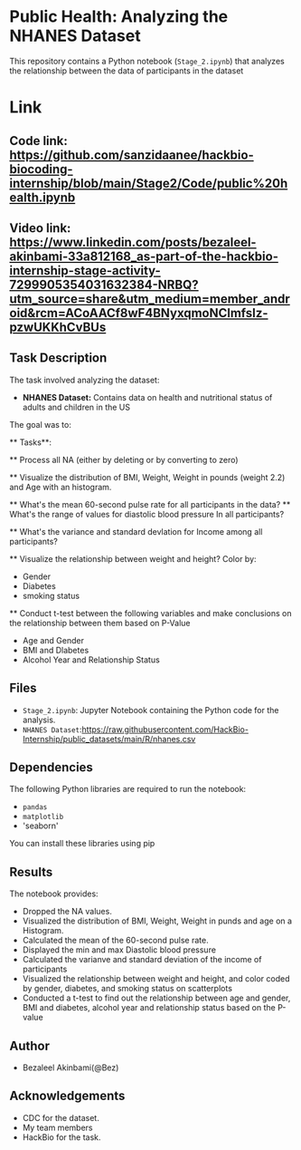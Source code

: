 
# Public Health: Analyzing the NHANES Dataset

This repository contains a Python notebook (`Stage_2.ipynb`) that analyzes the relationship between the data of participants in the dataset
# Link

## Code link: https://github.com/sanzidaanee/hackbio-biocoding-internship/blob/main/Stage2/Code/public%20health.ipynb

## Video link:  https://www.linkedin.com/posts/bezaleel-akinbami-33a812168_as-part-of-the-hackbio-internship-stage-activity-7299905354031632384-NRBQ?utm_source=share&utm_medium=member_android&rcm=ACoAACf8wF4BNyxqmoNClmfsIz-pzwUKKhCvBUs 


## Task Description

The task involved analyzing the dataset:

* **NHANES Dataset:** Contains data on health and nutritional status of adults and children in the US

The goal was to:

** Tasks**: 

** Process all NA (either by deleting or by converting to zero)

** Visualize the distribution of BMI, Weight, Weight in pounds (weight 2.2) and Age with an histogram.

** What's the mean 60-second pulse rate for all participants in the data?
** What's the range of values for diastolic blood pressure In all participants? 

** What's the variance and standard devlation for Income among all participants? 

** Visualize the relationship between weight and height? Color by:
   * Gender
   * Diabetes
   * smoking status 

** Conduct t-test between the following variables and make conclusions on the relationship between them based on P-Value 
   * Age and Gender
   * BMI and Dlabetes
   * Alcohol Year and Relationship Status


## Files

* `Stage_2.ipynb`: Jupyter Notebook containing the Python code for the analysis.
* `NHANES Dataset`:https://raw.githubusercontent.com/HackBio-Internship/public_datasets/main/R/nhanes.csv


## Dependencies

The following Python libraries are required to run the notebook:

* `pandas`
* `matplotlib`
* 'seaborn'
  

You can install these libraries using pip

## Results
The notebook provides:

* Dropped the NA values.
* Visualized the distribution of BMI, Weight, Weight in punds and age on a Histogram.
* Calculated the mean of the 60-second pulse rate.
* Displayed the min and max Diastolic blood pressure
* Calculated the varianve and standard deviation of the income of participants
* Visualized the relationship between weight and height, and color coded by gender, diabetes, and smoking status on scatterplots
* Conducted a t-test to find out the relationship between age and gender, BMI and diabetes, alcohol year and relationship status based on the P-value

## Author

* Bezaleel Akinbami(@Bez) 

## Acknowledgements
* CDC for the dataset.
* My team members
* HackBio for the task.
